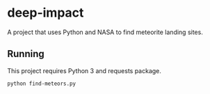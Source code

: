 # deep-impact
A project that uses Python and NASA to find meteorite landing sites.

## Running

This project requires Python 3 and requests package.

`python find-meteors.py`

